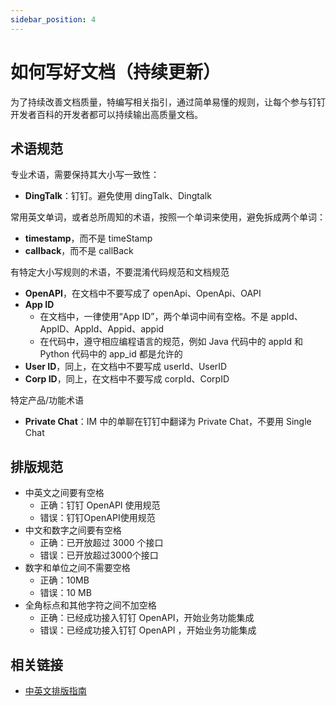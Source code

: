 ```yaml
---
sidebar_position: 4
---
```


# 如何写好文档（持续更新）

为了持续改善文档质量，特编写相关指引，通过简单易懂的规则，让每个参与钉钉开发者百科的开发者都可以持续输出高质量文档。

## 术语规范

专业术语，需要保持其大小写一致性：

* **DingTalk**：钉钉。避免使用 dingTalk、Dingtalk

常用英文单词，或者总所周知的术语，按照一个单词来使用，避免拆成两个单词：

* **timestamp**，而不是 timeStamp
* **callback**，而不是 callBack

有特定大小写规则的术语，不要混淆代码规范和文档规范

* **OpenAPI**，在文档中不要写成了 openApi、OpenApi、OAPI
* **App ID**
  * 在文档中，一律使用“App ID”，两个单词中间有空格。不是 appId、AppID、AppId、Appid、appid
  * 在代码中，遵守相应编程语言的规范，例如 Java 代码中的 appId 和 Python 代码中的 app_id 都是允许的
* **User ID**，同上，在文档中不要写成 userId、UserID
* **Corp ID**，同上，在文档中不要写成 corpId、CorpID

特定产品/功能术语

* **Private Chat**：IM 中的单聊在钉钉中翻译为 Private Chat，不要用 Single Chat 

## 排版规范

* 中英文之间要有空格
  * 正确：钉钉 OpenAPI 使用规范
  * 错误：钉钉OpenAPI使用规范
* 中文和数字之间要有空格
  * 正确：已开放超过 3000 个接口
  * 错误：已开放超过3000个接口
* 数字和单位之间不需要空格
  * 正确：10MB
  * 错误：10 MB
* 全角标点和其他字符之间不加空格
  * 正确：已经成功接入钉钉 OpenAPI，开始业务功能集成
  * 错误：已经成功接入钉钉 OpenAPI ，开始业务功能集成

## 相关链接

* [中英文排版指南](https://www.ifeegoo.com/chinese-and-english-typesetting-guidelines.html)